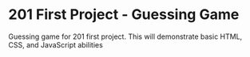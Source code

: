 # 201 First Project - Guessing Game

Guessing game for 201 first project. This will demonstrate basic HTML, CSS, and JavaScript abilities
